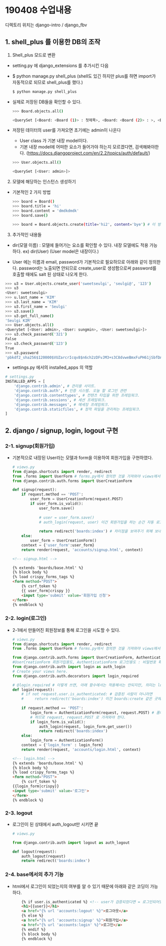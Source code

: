 # 190408 수업내용

디렉토리 위치는 django-intro / django_fbv 



## 1. shell_plus 를 이용한 DB의 조작

1. Shell_plus 모드로 변환

- setting.py 에 django_extensions 를 추가시킨 다음

- $ python manage.py shell_plus (shell도 있긴 하지만 plus를 하면 import가 자동적으로 되므로 shell_plus를 했다.)

  ```bash
  $ python manage.py shell_plus
  ```

- 실제로 저장된 DB들을 확인할 수 있다.

  ```bash
  >>> Board.objects.all()
  
  <QuerySet [<Board: <Board (1)> : 첫제목>, <Board: <Board (2)> : >, <Board: <Board (3)> : asda>, <Board: <Board (4)> : asdf>, <Board: <Board (5)> : asdf>, <Board: <Board (6)> : asdf>, <Board: <Board (8)> : 제대로된것>, <Board: <Board (9)> : 안된것>, <Board: <Board (10)> : 되고잇나>, <Board: <Board (11)> : ㅁㄴㅇㄹ>, <Board: <Board (12)> : ㄴㄴㄴㄴㄴ>, <Board: <Board (13)> : ㄴㄴㄴㄴㄴ>, <Board: <Board (14)> : ㄴㅇㄹㄴㅇㄹㄴㅇ>, <Board: <Board (15)> : ㅇㅀㅇㅀ>, <Board: <Board (16)> : gfhfghdf>, <Board: <Board (17)> : ㅇㄴㄹㄴㅇㄹ>]>
  ```

- 저장된 데이터의 user를 가져오면 초기에는 admin이 나온다

  - User class 가 기본 내장 model이다.
  - 기본 내장 model에 어떠한 요소가 들어가야 하는지 모르겠다면, 검색해봐야한다. (<https://docs.djangoproject.com/en/2.2/topics/auth/default/>)

  ```bash
  >>> User.objects.all()
  
  <QuerySet [<User: admin>]>
  ```

  

2. 모델에 해당하는 인스턴스 생성하기

- 기본적인 2 가지 방법

  ```bash
  >>> board = Board()
  >>> board.title = 'hi'
  >>> board.content = 'dmdkdmdk'
  >>> board.save()
  
  >>> board = Board.objects.create(title='hi2', content='bye') # 이 방법은 자동으로 save 까지 된다.
  ```



3. 추가적인 내용들

- dir(모델 이름) : 모델에 들어가는 요소를 확인할 수 있다. 내장 모델에도 적용 가능하다. ex) dir(User) (User model은 내장이다.)



- User 에는 이름과 email, password가 기본적으로 필요하므로 아래와 같이 정의한다. password는 노출되면 안되므로 create_user로 생성함으로써 password를 호출할 때에도 salt 된 상태로 나오게 한다.

```bash
>>> u3 = User.objects.create_user('sweetseulgi', 'seulgi@', '123')                                           
>>> u3
<User: sweetseulgi>
>>> u.last_name = 'KIM'
>>> u3.last_name = 'KIM'                                                                                     
>>> u3.first_name = 'Seulgi'                                                                          
>>> u3.save()
>>> u3.get_full_name()
'Seulgi KIM'
>>> User.objects.all()
<QuerySet [<User: admin>, <User: sungmin>, <User: sweetseulgi>]>
>>> u3.check_password('321')
False
>>> u3.check_password('123')
True
>>> u3.password
'pbkdf2_sha256$120000$VUZarcrIcqv8$n6ch2zDFvJM3+s3C8dvweBmxFuPH61jSbfDAR1pwpyM='
```



- settings.py 에서의 installed_apps 의 역할

```python
# settings.py
INSTALLED_APPS = [
	'django.contrib.admin', # 관리용 사이트.
	'django.contrib.auth', # 인증 시스템. 오늘 할 로그인 관련
	'django.contrib.contenttypes', # 컨텐츠 타입을 위한 프레임워크.
	'django.contrib.sessions', # 세션 프레임워크.	
	'django.contrib.messages', # 메세징 프레임워크.
	'django.contrib.staticfiles', # 정적 파일을 관리하는 프레임워크.
]
```



## 2. django / signup, login, logout 구현

### 2-1. signup(회원가입)

- 기본적으로 내장된 User라는 모델과 form을 이용하여 회원가입을 구현하였다.

  ```python
  # views.py
  from django.shortcuts import render, redirect
  from .forms import UserForm # forms.py에서 정의한 것을 가져와야 views에서 사용할 수 있다.
  from django.contrib.auth.forms import UserCreationForm
  
  def signup(request):
      if request.method == 'POST':
          user_form = UserCreationForm(request.POST)
          if user_form.is_valid():
              user_form.save()
              
              # user = user_form.save()
              # auth_login(request, user) 이건 회원가입을 하는 순간 자동 로그인하게함.
              
              return redirect('boards:index') # 차이점을 보여주기 위해 보내지는 html 주소를 다르게 설정하였다.
      else:
          user_form = UserCreationForm()
      context = {'user_form':user_form}
      return render(request, 'accounts/signup.html', context)
  ```

  ```html
  <!-- signup.html -->
  
  {% extends 'boards/base.html' %}
  {% block body %}
  {% load crispy_forms_tags %}
  <form method="POST">
      {% csrf_token %}
      {{ user_form|crispy }}
      <input type='submit' value='회원가입 신청'>
  </form>
  {% endblock %}
  
  ```

  

### 2-2. login(로그인)

- 2-1에서 만들어진 회원정보를 통해 로그인을 시도할 수 있다.

  ```python
  # views.py
  from django.shortcuts import render, redirect
  from .forms import UserForm # forms.py에서 정의한 것을 가져와야 views에서 사용할 수 있다.
  
  from django.contrib.auth.forms import UserCreationForm, AuthenticationForm
  #UserCreationForm 회원가입용도, AuthenticationForm 로그인용도 : 비밀번호 확인 기능이 없다.
  from django.contrib.auth import login as auth_login
  # Create your views here.
  from django.contrib.auth.decorators import login_required
  
  # @login_required # 이렇게 쓰면, 아래 함수에서는 적용해서는 안되지만, 의미는 login이 된 조건에서 아래 함수를 할 수 있다는 의미이다.
  def login(request):
      # if not request.user.is_authenticated: # 검증된 사람이 아니라면
      #     return redirect('boards:index') 이건 boards:create 같은 곳에 쓰는게 바람직하다.
      
      if request.method == 'POST':
          login_form = AuthenticationForm(request, request.POST) # 폼에 입력한 것과 다른 모든 것을 가져와야
          # 하므로 request, request.POST 로 가져와야 한다.
          if login_form.is_valid():
              auth_login(request, login_form.get_user())
              return redirect('boards:index')
      else:
          login_form = AuthenticationForm()
      context = {'login_form' : login_form}
      return render(request, 'accounts/login.html', context)
  ```

  ```html
  <!-- login.html -->
  {% extends 'boards/base.html' %}
  {% block body %}
  {% load crispy_forms_tags %}
  <form method="POST">
      {% csrf_token %}
  {{login_form|crispy}}
  <input type='submit' value='로그인'>
  </form>
  {% endblock %}
  
  ```



### 2-3. logout

- 로그인이 된 상태에서 auth_logout만 시키면 끝

  ```python
  # views.py
  
  from django.contrib.auth import logout as auth_logout
  
  def logout(request):
      auth_logout(request)
      return redirect('boards:index')
  ```

  

### 2-4. base에서의 추가 기능

- html에서 로그인이 되었는지의 여부를 알 수 있기 때문에 아래와 같은 코딩이 가능하다.

  ```html
      {% if user.is_authenticated %} <!-- user가 검증되었다면 = 로그인되어있다면 -->
      <h1>{{user}}</h1>
      <a href="{% url 'accounts:logout' %}">로그아웃</a>
      {% else %}
      <a href="{% url 'accounts:signup' %}">회원가입</a>
      <a href="{% url 'accounts:login' %}">로그인</a>
      {% endif %}
      {% block body %}
      {% endblock %}
  ```

  
